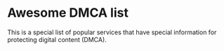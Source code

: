 # Awesome DMCA list
This is a special list of popular services that have special information for protecting digital content (DMCA).
